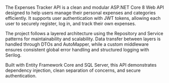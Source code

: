 The Expenses Tracker API is a clean and modular ASP.NET Core 8 Web API designed to help users manage their personal expenses and categories efficiently. It supports user authentication with JWT tokens, allowing each user to securely register, log in, and track their own expenses.

The project follows a layered architecture using the Repository and Service patterns for maintainability and scalability. Data transfer between layers is handled through DTOs and AutoMapper, while a custom middleware ensures consistent global error handling and structured logging with Serilog.

Built with Entity Framework Core and SQL Server, this API demonstrates dependency injection, clean separation of concerns, and secure authentication.
